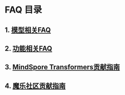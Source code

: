# FAQ 目录

## 1. [模型相关FAQ](https://www.mindspore.cn/mindformers/docs/zh-CN/dev/faq/model_related.html)

## 2. [功能相关FAQ](https://www.mindspore.cn/mindformers/docs/zh-CN/dev/faq/func_related.html)

## 3. [MindSpore Transformers贡献指南](https://www.mindspore.cn/mindformers/docs/zh-CN/dev/faq/mindformers_contribution.html)

## 4. [魔乐社区贡献指南](https://www.mindspore.cn/mindformers/docs/zh-CN/dev/faq/modelers_contribution.html)